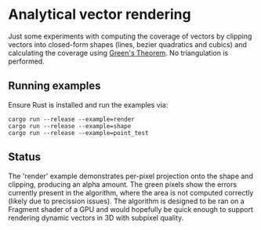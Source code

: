 # Analytical vector rendering
Just some experiments with computing the coverage of vectors by clipping vectors into closed-form shapes (lines, bezier quadratics and cubics) and calculating the coverage using [Green's Theorem](https://en.wikipedia.org/wiki/Green%27s_theorem). No triangulation is performed.

## Running examples
Ensure Rust is installed and run the examples via:
```
cargo run --release --example=render
cargo run --release --example=shape
cargo run --release --example=point_test
```

## Status
The 'render' example demonstrates per-pixel projection onto the shape and clipping, producing an alpha amount. The green pixels show the errors currently present in the algorithm, where the area is not computed correctly (likely due to precission issues). The algorithm is designed to be ran on a Fragment shader of a GPU and would hopefully be quick enough to support rendering dynamic vectors in 3D with subpixel quality.
